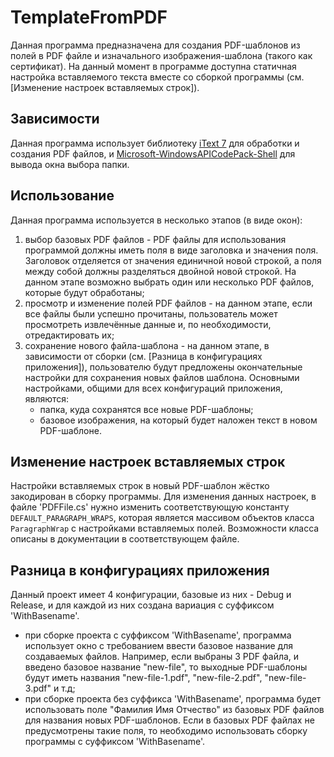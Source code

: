 ﻿# TemplateFromPDF
Данная программа предназначена для создания PDF-шаблонов из полей в PDF файле и изначального изображения-шаблона (такого как сертификат). На данный момент в программе доступна статичная настройка вставляемого текста вместе со сборкой программы (см. [Изменение настроек вставляемых строк]).
## Зависимости
Данная программа использует библиотеку [iText 7](https://www.nuget.org/packages/itext7) для обработки и создания PDF файлов, и [Microsoft-WindowsAPICodePack-Shell](https://www.nuget.org/packages/Microsoft-WindowsAPICodePack-Shell/1.1.4?_src=template) для вывода окна выбора папки.
## Использование
Данная программа используется в несколько этапов (в виде окон):
1. выбор базовых PDF файлов - PDF файлы для использования программой должны иметь поля в виде заголовка и значения поля. Заголовок отделяется от значения единичной новой строкой, а поля между собой должны разделяться двойной новой строкой. На данном этапе возможно выбрать один или несколько PDF файлов, которые будут обработаны;
2. просмотр и изменение полей PDF файлов - на данном этапе, если все файлы были успешно прочитаны, пользователь может просмотреть извлечённые данные и, по необходимости, отредактировать их;
3. сохранение нового файла-шаблона - на данном этапе, в зависимости от сборки (см. [Разница в конфигурациях приложения]), пользователю будут предложены окончательные настройки для сохранения новых файлов шаблона. Основными настройками, общими для всех конфигураций приложения, являются:
    * папка, куда сохранятся все новые PDF-шаблоны;
    * базовое изображения, на который будет наложен текст в новом PDF-шаблоне.
## Изменение настроек вставляемых строк
Настройки вставляемых строк в новый PDF-шаблон жёстко закодирован в сборку программы. Для изменения данных настроек, в файле 'PDFFile.cs' нужно изменить соответствующую константу `DEFAULT_PARAGRAPH_WRAPS`, которая является массивом объектов класса `ParagraphWrap` с настройками вставляемых полей. Возможности класса описаны в документации в соответствующем файле.
## Разница в конфигурациях приложения
Данный проект имеет 4 конфигурации, базовые из них - Debug и Release, и для каждой из них создана вариация с суффиксом 'WithBasename'.
* при сборке проекта с суффиксом 'WithBasename', программа использует окно с требованием ввести базовое название для создаваемых файлов. Например, если выбраны 3 PDF файла, и введено базовое название "new-file", то выходные PDF-шаблоны будут иметь названия "new-file-1.pdf", "new-file-2.pdf", "new-file-3.pdf" и т.д;
* при сборке проекта без суффикса 'WithBasename', программа будет использовать поле "Фамилия Имя Отчество" из базовых PDF файлов для названия новых PDF-шаблонов. Если в базовых PDF файлах не предусмотрены такие поля, то необходимо использовать сборку программы с суффиксом 'WithBasename'.